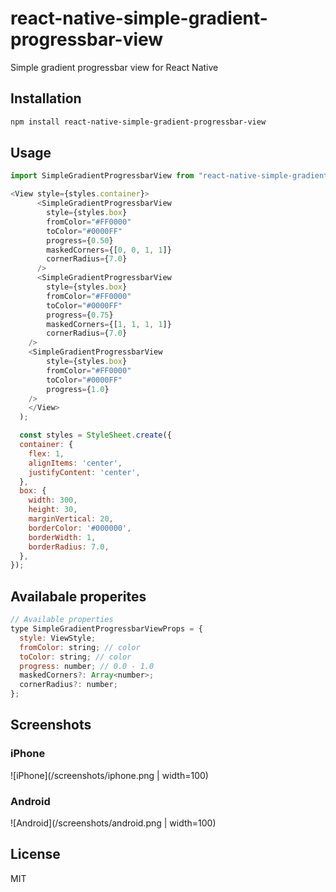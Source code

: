 # react-native-simple-gradient-progressbar-view

Simple gradient progressbar view for React Native

## Installation

```sh
npm install react-native-simple-gradient-progressbar-view
```

## Usage

```js
import SimpleGradientProgressbarView from "react-native-simple-gradient-progressbar-view";

<View style={styles.container}>
      <SimpleGradientProgressbarView
        style={styles.box} 
        fromColor="#FF0000"
        toColor="#0000FF"
        progress={0.50}
        maskedCorners={[0, 0, 1, 1]}
        cornerRadius={7.0} 
      />
      <SimpleGradientProgressbarView
        style={styles.box} 
        fromColor="#FF0000"
        toColor="#0000FF"
        progress={0.75}
        maskedCorners={[1, 1, 1, 1]}
        cornerRadius={7.0} 
    />
    <SimpleGradientProgressbarView
        style={styles.box} 
        fromColor="#FF0000"
        toColor="#0000FF"
        progress={1.0}
    />
    </View>
  );

  const styles = StyleSheet.create({
  container: {
    flex: 1,
    alignItems: 'center',
    justifyContent: 'center',
  },
  box: {
    width: 300,
    height: 30,
    marginVertical: 20,
    borderColor: '#000000',
    borderWidth: 1,
    borderRadius: 7.0,
  },
});

```

## Availabale properites

```js
// Available properties
type SimpleGradientProgressbarViewProps = {
  style: ViewStyle;
  fromColor: string; // color 
  toColor: string; // color
  progress: number; // 0.0 - 1.0
  maskedCorners?: Array<number>; 
  cornerRadius?: number;
};
```

## Screenshots

### iPhone
![iPhone](/screenshots/iphone.png | width=100)

### Android
![Android](/screenshots/android.png | width=100)

## License

MIT

